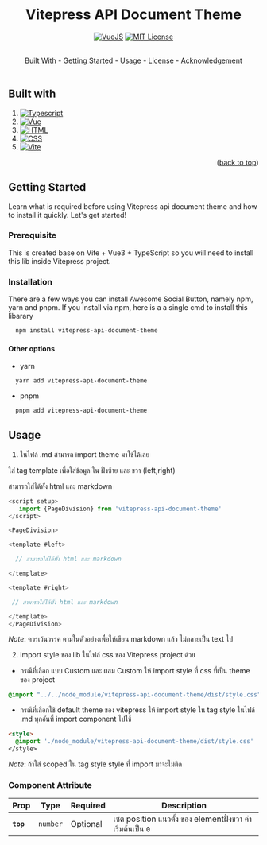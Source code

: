 <a id="readme-top"></a>

<div align="center">
  <h1>Vitepress API Document Theme</h1>

[![VueJS](https://img.shields.io/badge/VueJS-3.0.x-%2341B883)][vue-url]
[![MIT License](https://img.shields.io/badge/License-MIT-green.svg)](https://github.com/logicspark/awesome-social-button/blob/main/LICENSE)

</div>
<br/>
<div align="center">
<a href="#built-with">Built With</a> -
<a href="#getting-started">Getting Started</a> -
<a href="#fire-usage">Usage</a> -
<a href="#books-license">License</a> -
<a href="#pray-acknowledgement">Acknowledgement</a>
</div>

<br/>

## Built with

1. [![Typescript][typescript]][typescript-url]
2. [![Vue][vue]][vue-url]
3. [![HTML][html]][html-url]
4. [![CSS][css]][css-url]
5. [![Vite][vite]][vite-url]

<p align="right">(<a href="#readme-top">back to top</a>)

## Getting Started

Learn what is required before using Vitepress api document theme and how to install it quickly. Let's get started!

### Prerequisite

This is created base on Vite + Vue3 + TypeScript so you will need to install this lib inside Vitepress project.

### Installation

There are a few ways you can install Awesome Social Button, namely npm, yarn and pnpm. If you install via npm, here is a a single cmd to install this libarary

```sh
  npm install vitepress-api-document-theme
```

#### Other options

- yarn

```sh
  yarn add vitepress-api-document-theme
```

- pnpm

```sh
  pnpm add vitepress-api-document-theme
```

## Usage

1. ในไฟล์ .md สามารถ import theme มาใช้ได้เลย

ใส่ tag template เพื่อใส่ข้อมูล ใน ฝั่งซ้าย และ ขวา (left,right)

สามารถใส่ได้ทั้ง html และ markdown

```javascript
<script setup>
   import {PageDivision} from 'vitepress-api-document-theme'
</script>

<PageDivision>

<template #left>

  // สามารถใส่ได้ทั้ง html และ markdown

</template>

<template #right>

 // สามารถใส่ได้ทั้ง html และ markdown

</template>
</PageDivision>
```

_Note_: ควรเว้นวรรค ตามในตัวอย่างเพื่อให้เขียน markdown แล้ว ไม่กลายเป็น text ไป

2. import style ของ lib ในไฟล์ css ของ Vitepress project ด้วย

- กรณีที่เลือก แบบ Custom และ ผสม Custom ให้ import style ที่ css ที่เป็น theme ของ project

```css
@import "../../node_module/vitepress-api-document-theme/dist/style.css";
```

- กรณีที่เลือกใช้ default theme ของ vitepress ให้ import style ใน tag style ในไฟล์ .md ทุกอันที่ import component ไปใช้

```md
<style>
  @import './node_module/vitepress-api-document-theme/dist/style.css'
</style>
```

_Note_: ถ้าใส่ scoped ใน tag style style ที่ import มาจะไม่ติด

### Component Attribute

| Prop      | Type     | Required | Description                                                 |
| --------- | -------- | -------- | ----------------------------------------------------------- |
| **`top`** | `number` | Optional | เซต position แนวตั้ง ของ elementฝั่งขวา ค่าเริ่มต้นเป็น `0` |

[Vitepress-url]: https://vitepress.dev/
[TypeScript]: https://img.shields.io/badge/typescript-007ACC?style=for-the-badge&logo=typescript&logoColor=white
[typescript-url]: https://www.typescriptlang.org/
[Html]: https://img.shields.io/badge/HTML-239120?style=for-the-badge&logo=html5&logoColor=white
[html-url]: https://www.w3schools.com/html/
[Css]: https://img.shields.io/badge/CSS-239120?&style=for-the-badge&logo=css3&logoColor=white
[css-url]: https://www.w3schools.com/css/
[Vue]: https://img.shields.io/badge/vue.js-42B883?style=for-the-badge&logo=vuedotjs&logoColor=white
[Vue-url]: https://vuejs.org/
[Vite]: https://img.shields.io/badge/vite-%23646CFF.svg?style=for-the-badge&logo=vite&logoColor=white
[vite-url]: https://vitejs.dev/
[package-url]: https://www.npmjs.com/package/awesome-social-button

